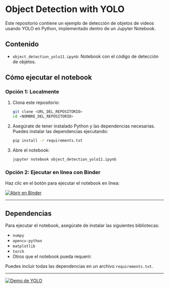 # Object Detection with YOLO

Este repositorio contiene un ejemplo de detección de objetos de videos usando YOLO en Python, implementado dentro de un Jupyter Notebook.

## Contenido
- `object_detection_yolo11.ipynb`: Notebook con el código de detección de objetos.

## Cómo ejecutar el notebook

### Opción 1: Localmente
1. Clona este repositorio:
   ```bash
   git clone <URL_DEL_REPOSITORIO>
   cd <NOMBRE_DEL_REPOSITORIO>
   ```
2. Asegúrate de tener instalado Python y las dependencias necesarias. Puedes instalar las dependencias ejecutando:
   ```bash
   pip install -r requirements.txt
   ```
3. Abre el notebook:
   ```bash
   jupyter notebook object_detection_yolo11.ipynb
   ```

### Opción 2: Ejecutar en línea con Binder
Haz clic en el botón para ejecutar el notebook en línea:

[![Abrir en Binder](https://mybinder.org/badge_logo.svg)](https://mybinder.org/v2/gh/CEDNAV/object_detection_yolo11/main)

---

## Dependencias
Para ejecutar el notebook, asegúrate de instalar las siguientes bibliotecas:
- `numpy`
- `opencv-python`
- `matplotlib`
- `torch`
- Otros que el notebook pueda requerir.

Puedes incluir todas las dependencias en un archivo `requirements.txt`.

---
[![Demo de YOLO](https://img.youtube.com/vi/dQw4w9WgXcQ/hqdefault.jpg)](https://www.youtube.com/watch?v=dQw4w9WgXcQ "Haz clic para ver la demo")


